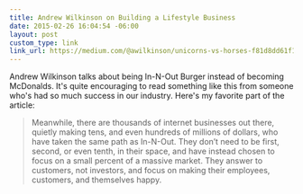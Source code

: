 ```yaml
---
title: Andrew Wilkinson on Building a Lifestyle Business
date: 2015-02-26 16:04:54 -06:00
layout: post
custom_type: link
link_url: https://medium.com/@awilkinson/unicorns-vs-horses-f81d8dd61f17
---
```


Andrew Wilkinson talks about being In-N-Out Burger instead of becoming McDonalds. It's quite encouraging to read something like this from someone who's had so much success in our industry. Here's my favorite part of the article:

> Meanwhile, there are thousands of internet businesses out there, quietly making tens, and even hundreds of millions of dollars, who have taken the same path as In-N-Out. They don’t need to be first, second, or even tenth, in their space, and have instead chosen to focus on a small percent of a massive market. They answer to customers, not investors, and focus on making their employees, customers, and themselves happy.
